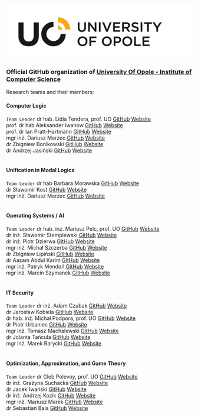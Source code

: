 <a href="https://uni.opole.pl">
    <picture>
        <source media="(prefers-color-scheme: dark)" srcset="https://raw.githubusercontent.com/UniOpole-CS-Test/.github/refs/heads/main/Logo/LOGO_UO_ENG%20(12).svg">
        <img alt="UniversityOfOpole" src="https://raw.githubusercontent.com/UniOpole-CS-Test/.github/refs/heads/main/Logo/LOGO_UO_ENG%20(2).svg">
    </picture>
</a>

### Official GitHub organization of [University Of Opole - Institute of Computer Science](https://informatyka.uni.opole.pl/)

Research teams and their members:<br>
#### Computer Logic<br>
`Team Leader` dr hab. Lidia Tendera, prof. UO [GitHub]() [Website](https://informatyka.wmfi.uni.opole.pl/pracownik/?id=133)<br>
prof. dr hab Aleksander Iwanow [GitHub]() [Website](https://informatyka.wmfi.uni.opole.pl/pracownik/?id=292)<br>
prof. dr Ian Pratt-Hartmann [GitHub]() [Website](https://informatyka.wmfi.uni.opole.pl/pracownik/?id=219 )<br>
mgr inż. Dariusz Marzec [GitHub]() [Website](https://informatyka.wmfi.uni.opole.pl/pracownik/?id=263 )<br>
dr Zbigniew Bonikowski [GitHub]() [Website](https://informatyka.wmfi.uni.opole.pl/pracownik/?id=92)<br>
dr Andrzej Jasiński [GitHub]() [Website](https://informatyka.wmfi.uni.opole.pl/pracownik/?id=148 )<br>
<br>
#### Unification in Modal Logics<br>
`Team Leader` dr hab Barbara Morawska [GitHub]() [Website](https://informatyka.wmfi.uni.opole.pl/pracownik/?id=285 )<br>
dr Sławomir Kost [GitHub]() [Website](https://informatyka.wmfi.uni.opole.pl/pracownik/?id=226 )<br>
mgr inż. Dariusz Marzec [GitHub]() [Website](https://informatyka.wmfi.uni.opole.pl/pracownik/?id=263 )<br>
<br>
#### Operating Systems / AI<br>
`Team Leader` dr hab. inż. Mariusz Pelc, prof. UO [GitHub]() [Website](https://informatyka.wmfi.uni.opole.pl/pracownik/?id=286 )<br>
dr inż. Sławomir Stemplewski [GitHub]() [Website](https://informatyka.wmfi.uni.opole.pl/pracownik/?id=222 )<br>
dr inż. Piotr Dzierwa [GitHub]() [Website](https://informatyka.wmfi.uni.opole.pl/pracownik/?id=252 )<br>
mgr inż. Michał Szczerba [GitHub]() [Website](https://informatyka.wmfi.uni.opole.pl/pracownik/?id=265 )<br>
dr Zbigniew Lipiński [GitHub]() [Website](https://informatyka.wmfi.uni.opole.pl/pracownik/?id=163 )<br>
dr Aasam Abdul Karim [GitHub]() [Website](https://informatyka.wmfi.uni.opole.pl/pracownik/?id=289 )<br>
mgr inż. Patryk Mendoń [GitHub]() [Website](https://informatyka.wmfi.uni.opole.pl/pracownik/?id=287 )<br>
mgr inż. Marcin Szymanek [GitHub]() [Website](https://informatyka.wmfi.uni.opole.pl/pracownik/?id=229 )<br>
<br>
#### IT Security<br>
`Team Leader` dr inż. Adam Czubak [GitHub]() [Website](https://informatyka.wmfi.uni.opole.pl/pracownik/?id=173 )<br>
dr Jarosław Kobiela [GitHub]() [Website](https://informatyka.wmfi.uni.opole.pl/pracownik/?id=254 )<br>
dr hab. inż. Michał Podpora, prof. UO [GitHub]() [Website](https://informatyka.wmfi.uni.opole.pl/pracownik/?id=291 )<br>
dr Piotr Urbaniec [GitHub]() [Website](https://informatyka.wmfi.uni.opole.pl/pracownik/?id=134 )<br>
mgr inż. Tomasz Machalewski [GitHub]() [Website](https://informatyka.wmfi.uni.opole.pl/pracownik/?id=262 )<br>
dr Jolanta Tańcula [GitHub]() [Website](https://informatyka.wmfi.uni.opole.pl/pracownik/?id=221 )<br>
mgr inż. Marek Barycki [GitHub]() [Website](http://informatyka.wmfi.uni.opole.pl/pracownik/?id=213)<br>
<br>
#### Optimization, Approximation, and Game Theory<br>
`Team Leader` dr Gleb Polevoy, prof. UO [GitHub]() [Website](https://informatyka.wmfi.uni.opole.pl/pracownik/?id=290)<br>
dr inż. Grażyna Suchacka [GitHub]() [Website](https://informatyka.wmfi.uni.opole.pl/pracownik/?id=208 )<br>
dr Jacek Iwański [GitHub]() [Website](https://informatyka.wmfi.uni.opole.pl/pracownik/?id=171 )<br>
dr inż. Andrzej Kozik [GitHub]() [Website](http://informatyka.wmfi.uni.opole.pl/pracownik/?id=217)<br>
mgr inż. Mariusz Marek [GitHub]() [Website](http://informatyka.wmfi.uni.opole.pl/pracownik/?id=247)<br>
dr Sebastian Bala [GitHub]() [Website](http://informatyka.wmfi.uni.opole.pl/pracownik/?id=215)<br>
